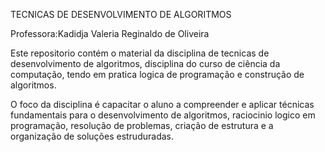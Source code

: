 TECNICAS DE DESENVOLVIMENTO DE ALGORITMOS

Professora:Kadidja Valeria Reginaldo de Oliveira

Este repositorio contém o material da disciplina de tecnicas de desenvolvimento de algoritmos, disciplina do curso de ciência da computação, tendo em pratica logica de programação
e construção de algoritmos.

O foco da disciplina é capacitar o aluno a compreender e aplicar técnicas fundamentais para o desenvolvimento de algoritmos, raciocinio logico em programação,
resolução de problemas, criação de estrutura e a organização de soluções estruduradas.
